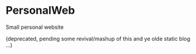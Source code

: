# PersonalWeb
Small personal website

(deprecated, pending some revival/mashup of this and ye olde static blog ...)

